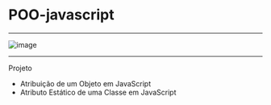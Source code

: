 # POO-javascript
**************************************************************************************************************

![image](https://user-images.githubusercontent.com/72118415/180112827-176e8d4d-96f7-46cd-888b-983d19998040.png)





***********************************************************************************************************
Projeto

- Atribuição de um Objeto em JavaScript
- Atributo Estático de uma Classe em JavaScript
